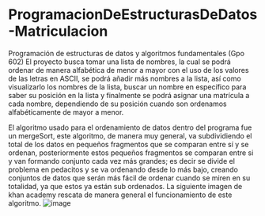 # ProgramacionDeEstructurasDeDatos-Matriculacion
Programación de estructuras de datos y algoritmos fundamentales (Gpo 602)
El proyecto busca tomar una lista de nombres, la cual se podrá ordenar de manera alfabética de menor a mayor con el uso de los valores de las letras en ASCII, se podrá añadir más nombres a la lista, así como visualizarlo los nombres de la lista, buscar un nombre en específico para saber su posición en la lista y finalmente se podrá asignar una matrícula a cada nombre, dependiendo de su posición cuando son ordenamos alfabéticamente de mayor a menor.


El algoritmo usado para el ordenamiento de datos dentro del programa fue un mergeSort, este algoritmo, de manera muy general, va subdividiendo el total de los datos en pequeños fragmentos que se comparan entre sí y se ordenan, posteriormente estos pequeños fragmentos se comparan entre si y van formando conjunto cada vez más grandes; es decir se divide el problema en pedacitos y se va ordenando desde lo más bajo, creando conjuntos de datos que serán más fácil de ordenar cuando se miren en su totalidad, ya que estos ya están sub ordenados. La siguiente imagen de khan academy rescata de manera general el funcionamiento de este algoritmo.
![image](https://github.com/KevinJMLeyva/ProgramacionDeEstructurasDeDatos-Matriculacion/assets/145345829/2ead7044-438c-4fa9-bde0-595dd17e317b)
